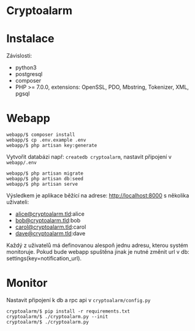 Cryptoalarm
===

Instalace
===
Závislosti:

* python3
* postgresql
* composer
* PHP >= 7.0.0, extensions: OpenSSL, PDO, Mbstring, Tokenizer, XML, pgsql

Webapp
====
```
webapp/$ composer install
webapp/$ cp .env.example .env
webapp/$ php artisan key:generate
```
Vytvořit databázi např: ```createdb cryptoalarm```, nastavit připojení v ```webapp/.env```

```
webapp/$ php artisan migrate
webapp/$ php artisan db:seed
webapp/$ php artisan serve
```
Výsledkem je aplikace běžící na adrese: [http://localhost:8000](http://localhost:8000)
s několika uživateli:

* alice@cryptoalarm.tld:alice
* bob@cryptoalarm.tld:bob
* carol@cryptoalarm.tld:carol
* dave@cryptoalarm.tld:dave

Každý z uživatelů má definovanou alespoň jednu adresu, kterou systém monitoruje.
Pokud bude webapp spuštěna jinak je nutné změnit url v db: settings(key=notification_url).

Monitor
====
Nastavit připojení k db a rpc api v ```cryptoalarm/config.py```
```
cryptoalarm/$ pip install -r requirements.txt
cryptoalarm/$ ./cryptoalarm.py --init
cryptoalarm/$ ./cryptoalarm.py 
```